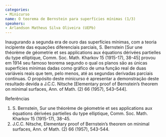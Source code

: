 ```yaml
---
categories:
- Minicurso
name: O teorema de Bernstein para superfícies mínimas (1/3)
speakers:
- Arlandson Matheus Silva Oliveira (UEPb)
---
```


Inaugurando a segunda era de ouro das superfícies mínimas, com a teoria incipiente das equações diferenciais parciais, S. Bernstein [Sur une théorème de géometrie et ses applications aux équations dérivées partielles du type elliptique, Comm. Soc. Math. Kharkov 15 (1915-17), 38-45] provou em 1914 seu famoso teorema segundo o qual os planos são as únicas superfícies mínimas dadas como gráfico de uma função real de duas variáveis reais que tem, pelo menos, até as segundas derivadas parciais contínuas. O propósito deste minicurso é apresentar a demonstração deste resultado devida a J.C.C. Nitsche [Elementary proof of Bernstein’s theorem on minimal surfaces, Ann. of Math. (2) 66 (1957), 543–544].

  Referências
   1. S. Bernstein, Sur une théorème de géometrie et ses applications aux équations dérivées partielles du type elliptique, Comm. Soc. Math. Kharkov 15 (1915-17), 38-45.
   2. J.C.C. Nitsche, Elementary proof of Bernstein’s theorem on minimal surfaces, Ann. of Math. (2) 66 (1957), 543-544.
